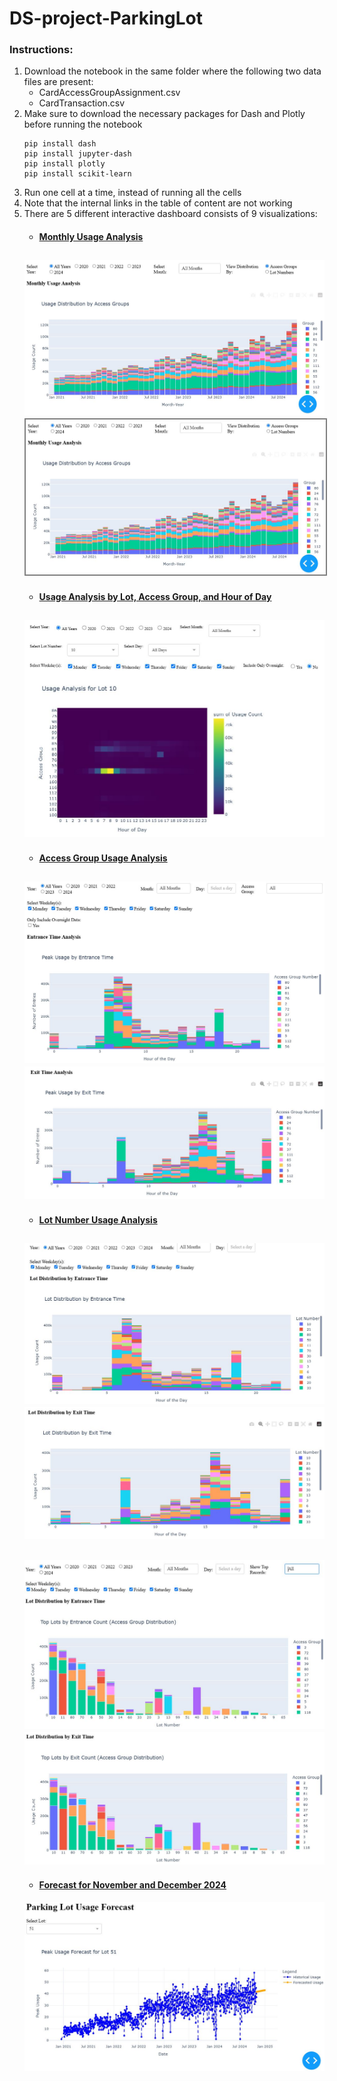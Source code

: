 # DS-project-ParkingLot
### Instructions:
1. Download the notebook in the same folder where the following two data files are present:
	- CardAccessGroupAssignment.csv
	- CardTransaction.csv
2. Make sure to download the necessary packages for Dash and Plotly before running the notebook
	```
	pip install dash
	pip install jupyter-dash
	pip install plotly
	pip install scikit-learn
	```
3. Run one cell at a time, instead of running all the cells
4. Note that the internal links in the table of content are not working
5. There are 5 different interactive dashboard consists of 9 visualizations:
	- #### <ins>Monthly Usage Analysis</ins>
	![Image](./images/MonthlyUsageAnalysis.JPG)
	<img src= "./images/MonthlyUsageAnalysis.JPG" style="border: 2px solid grey;">
	---
	- #### <ins>Usage Analysis by Lot, Access Group, and Hour of Day</ins>
	![Image](./images/UsageAnalysis-LotAccess-Group-HourOfDay.JPG)
	---
	- #### <ins>Access Group Usage Analysis</ins>
	![Image](./images/Analysis-AccessGroup-HourOfDay-EntriesCount.JPG)
	![Image](./images/Analysis-AccessGroup-HourOfDay-ExitCount.JPG)
	---
	- #### <ins>Lot Number Usage Analysis</ins>
	![Image](./images/Analysis-Lot-HourOfDay-EntriesCount.JPG)
	![Image](./images/Analysis-Lot-HourOfDay-ExitCount.JPG)
	---
	![Image](./images/Analysis-Lot-Group-EntriesCount.JPG)
	![Image](./images/Analysis-Lot-Group-ExitCount.JPG)
	---
	- #### <ins>Forecast for November and December 2024</ins>
	![Image](./images/Forecast-Lot-NovDec2024.JPG)